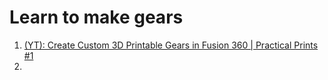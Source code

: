 # Learn to make gears

1. [(YT): Create Custom 3D Printable Gears in Fusion 360 | Practical Prints #1](https://www.youtube.com/watch?v=B8A_11o7QZ0)
2. 